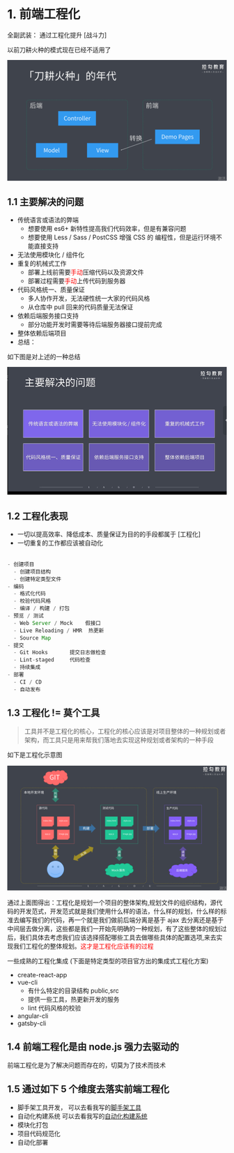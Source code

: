 # 1. 前端工程化

全副武装： 通过工程化提升 [战斗力]

以前刀耕火种的模式现在已经不适用了

![avatar](../images/刀耕火种的年代.png)

## 1.1 主要解决的问题

- 传统语言或语法的弊端
  - 想要使用 es6+ 新特性提高我们代码效率，但是有兼容问题
  - 想要使用 Less / Sass / PostCSS 增强 CSS 的 编程性，但是运行环境不能直接支持
- 无法使用模块化 / 组件化
- 重复的机械式工作
  - 部署上线前需要<font color="red">手动</font>压缩代码以及资源文件
  - 部署过程需要<font color="red">手动</font>上传代码到服务器
- 代码风格统一、质量保证
  - 多人协作开发，无法硬性统一大家的代码风格
  - 从仓库中 pull 回来的代码质量无法保证
- 依赖后端服务接口支持
  - 部分功能开发时需要等待后端服务器接口提前完成
- 整体依赖后端项目
- 总结：

如下图是对上述的一种总结

![avatar](../images/前端工程化主要解决的问题.png)

## 1.2 工程化表现

- 一切以提高效率、降低成本、质量保证为目的的手段都属于 [工程化]
- 一切重复的工作都应该被自动化

```js

- 创建项目
  - 创建项目结构
  - 创建特定类型文件
- 编码
  - 格式化代码
  - 校验代码风格
  - 编译 / 构建 / 打包
- 预览 / 测试
  - Web Server / Mock    假接口
  - Live Reloading / HMR  热更新
  - Source Map
- 提交
  - Git Hooks       提交日志做检查
  - Lint-staged     代码检查
  - 持续集成
- 部署
  - CI / CD
  - 自动发布
```

## 1.3 工程化 != 莫个工具

> 工具并不是工程化的核心，工程化的核心应该是对项目整体的一种规划或者架构，而工具只是用来帮我们落地去实现这种规划或者架构的一种手段

如下是工程化示意图

![avatar](../images/工程化01.png)

通过上面图得出：工程化是规划一个项目的整体架构,规划文件的组织结构，源代码的开发范式，开发范式就是我们使用什么样的语法，什么样的规划，什么样的标准去编写我们的代码，再一个就是我们做前后端分离是基于 ajax 去分离还是基于中间层去做分离，这些都是我们一开始先明确的一种规划，有了这些整体的规划过后，我们具体去考虑我们应该选择搭配哪些工具去做哪些具体的配置选项,来去实现我们工程化的整体规划。<font color="red">这才是工程化应该有的过程</font>

一些成熟的工程化集成 (下面是特定类型的项目官方出的集成式工程化方案)

- create-react-app
- vue-cli
  - 有什么特定的目录结构 public,src
  - 提供一些工具，热更新开发的服务
  - lint 代码风格的校验
- angular-cli
- gatsby-cli

## 1.4 前端工程化是由 node.js 强力去驱动的

前端工程化是为了解决问题而存在的，切莫为了技术而技术

## 1.5 通过如下 5 个维度去落实前端工程化

- 脚手架工具开发， 可以去看我写的[脚手架工具]("/task2脚手架工具.md")
- 自动化构建系统 可以去看我写的[自动化构建系统]("/task3自动化构建.md")
- 模块化打包
- 项目代码规范化
- 自动化部署
